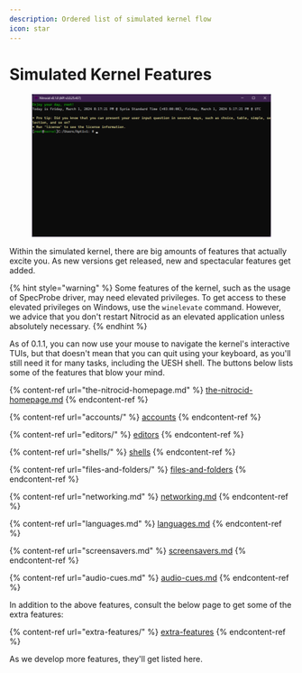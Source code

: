 ```yaml
---
description: Ordered list of simulated kernel flow
icon: star
---
```


# Simulated Kernel Features

<figure><img src="../../.gitbook/assets/002-shell.png" alt=""><figcaption></figcaption></figure>

Within the simulated kernel, there are big amounts of features that actually excite you. As new versions get released, new and spectacular features get added.

{% hint style="warning" %}
Some features of the kernel, such as the usage of SpecProbe driver, may need elevated privileges. To get access to these elevated privileges on Windows, use the `winelevate` command. However, we advice that you don't restart Nitrocid as an elevated application unless absolutely necessary.
{% endhint %}

As of 0.1.1, you can now use your mouse to navigate the kernel's interactive TUIs, but that doesn't mean that you can quit using your keyboard, as you'll still need it for many tasks, including the UESH shell. The buttons below lists some of the features that blow your mind.

{% content-ref url="the-nitrocid-homepage.md" %}
[the-nitrocid-homepage.md](the-nitrocid-homepage.md)
{% endcontent-ref %}

{% content-ref url="accounts/" %}
[accounts](accounts/)
{% endcontent-ref %}

{% content-ref url="editors/" %}
[editors](editors/)
{% endcontent-ref %}

{% content-ref url="shells/" %}
[shells](shells/)
{% endcontent-ref %}

{% content-ref url="files-and-folders/" %}
[files-and-folders](files-and-folders/)
{% endcontent-ref %}

{% content-ref url="networking.md" %}
[networking.md](networking.md)
{% endcontent-ref %}

{% content-ref url="languages.md" %}
[languages.md](languages.md)
{% endcontent-ref %}

{% content-ref url="screensavers.md" %}
[screensavers.md](screensavers.md)
{% endcontent-ref %}

{% content-ref url="audio-cues.md" %}
[audio-cues.md](audio-cues.md)
{% endcontent-ref %}

In addition to the above features, consult the below page to get some of the extra features:

{% content-ref url="extra-features/" %}
[extra-features](extra-features/)
{% endcontent-ref %}

As we develop more features, they'll get listed here.
